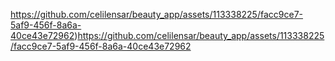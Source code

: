 https://github.com/celilensar/beauty_app/assets/113338225/facc9ce7-5af9-456f-8a6a-40ce43e72962)https://github.com/celilensar/beauty_app/assets/113338225/facc9ce7-5af9-456f-8a6a-40ce43e72962
